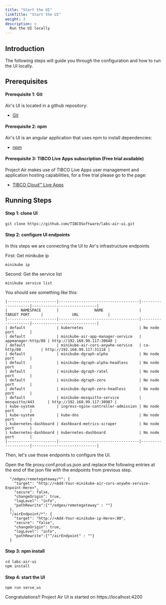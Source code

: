 ```yaml
---
title: "Start the UI"
linkTitle: "Start the UI"
weight: 3
description: >
  Run the UI locally
---
```


## Introduction
The following steps will guide you through the configuration and how to run the UI locally.

## Prerequisites

#### Prerequisite 1: Git
Air's UI is located in a github repository:

* [Git](https://git-scm.com/)

#### Prerequisite 2: npm
Air's UI is an angular application that uses npm to install dependencies:

* [npm](https://www.npmjs.com/)

#### Prerequisite 3: TIBCO Live Apps subscription (Free trial available)
Project Air makes use of TIBCO Live Apps user management and application hosting capabilities, for a free trial please go to the page:

* [TIBCO Cloud™ Live Apps](https://www.tibco.com/products/tibco-cloud-live-apps)

## Running Steps

#### Step 1: clone UI

```
git clone https://github.com/TIBCOSoftware/labs-air-ui.git
```

#### Step 2: configure UI endpoints
In this steps we are connecting the UI to Air's infrastructure endpoints

First: Get minikube ip

```
minikube ip
```

Second: Get the service list

```
minikube service list
```

You should see something like this:

```
|----------------------|------------------------------------|--------------------|-----------------------------|
|      NAMESPACE       |                NAME                |    TARGET PORT     |             URL             |
|----------------------|------------------------------------|--------------------|-----------------------------|
| default              | kubernetes                         | No node port       |
| default              | minikube-air-app-manager-service   | appmanager-http/80 | http://192.168.99.117:30640 |
| default              | minikube-air-cors-anywhe-service   | ca-http/80         | http://192.168.99.117:31118 |
| default              | minikube-dgraph-alpha              | No node port       |
| default              | minikube-dgraph-alpha-headless     | No node port       |
| default              | minikube-dgraph-ratel              | No node port       |
| default              | minikube-dgraph-zero               | No node port       |
| default              | minikube-dgraph-zero-headless      | No node port       |
| default              | minikube-mosquitto-service         | mosquitto/443      | http://192.168.99.117:30987 |
| kube-system          | ingress-nginx-controller-admission | No node port       |
| kube-system          | kube-dns                           | No node port       |
| kubernetes-dashboard | dashboard-metrics-scraper          | No node port       |
| kubernetes-dashboard | kubernetes-dashboard               | No node port       |
|----------------------|------------------------------------|--------------------|-----------------------------|
```

Then, let's use those endpoints to configure the UI.

Open the file proxy.conf.prod.us.json and replace the following entries at the end of the json file with the endpoints from previous step.

```
  "/edgex/remotegateway/*": {
    "target": "http://<Add-Your-minikube-air-cors-anywhe-service-Enpoint-Here>",
    "secure": false,
    "changeOrigin": true,
    "logLevel": "info",
    "pathRewrite":{"^/edgex/remotegateway" : ""}
  },
  "/airEndpoint/*": {
    "target": "http://<Add-Your-minikube-ip-Here>:80",
    "secure": "false",
    "changeOrigin": true,
    "logLevel": "info",
    "pathRewrite":{"^/airEndpoint" : ""}
  }
```


#### Step 3: npm install

```
cd labs-air-ui
npm install
```

#### Step 4: start the UI

```
npm run serve_us
```

Congratulations!! Project Air UI is started on https://localhost:4200






